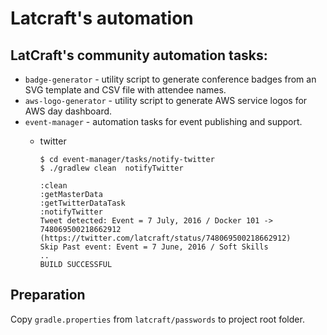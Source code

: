 # Latcraft's automation

## LatCraft's community automation tasks:

- `badge-generator` - utility script to generate conference badges from an SVG template and CSV file with attendee names.
- `aws-logo-generator` - utility script to generate AWS service logos for AWS day dashboard.
- `event-manager` - automation tasks for event publishing and support.
  - twitter

    ```console
    $ cd event-manager/tasks/notify-twitter
    $ ./gradlew clean  notifyTwitter

    :clean
    :getMasterData
    :getTwitterDataTask
    :notifyTwitter
    Tweet detected: Event = 7 July, 2016 / Docker 101 -> 748069500218662912 (https://twitter.com/latcraft/status/748069500218662912)
    Skip Past event: Event = 7 June, 2016 / Soft Skills
    ..
    BUILD SUCCESSFUL
    ```

## Preparation

Copy `gradle.properties` from `latcraft/passwords` to project root folder.
